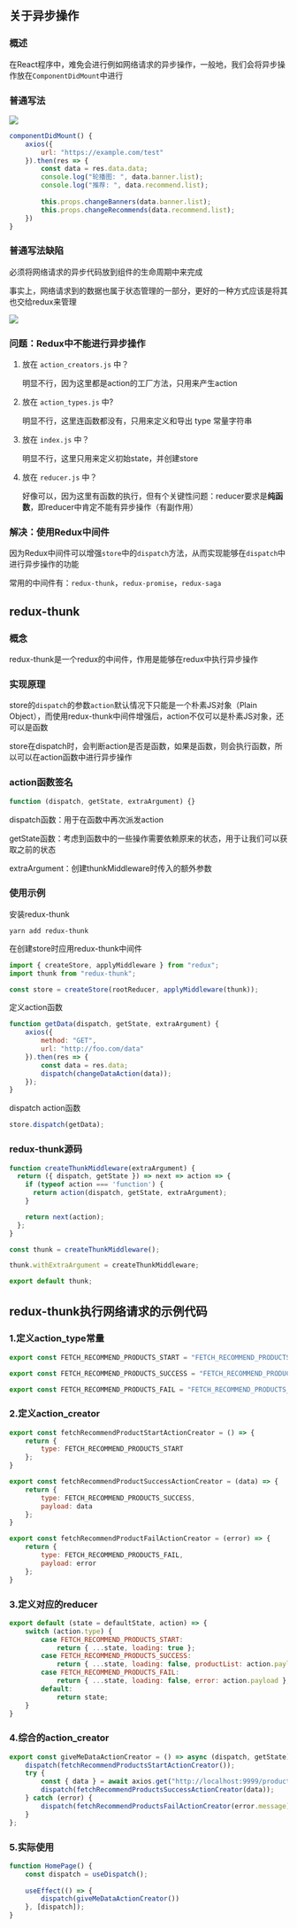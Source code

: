 ## 关于异步操作

### 概述

在React程序中，难免会进行例如网络请求的异步操作，一般地，我们会将异步操作放在`ComponentDidMount`中进行

### 普通写法

![](./images/image-20200805174357016.png)

```jsx
componentDidMount() {
    axios({
        url: "https://example.com/test"
    }).then(res => {
        const data = res.data.data;
        console.log("轮播图: ", data.banner.list);
        console.log("推荐: ", data.recommend.list);
        
        this.props.changeBanners(data.banner.list);
        this.props.changeRecommends(data.recommend.list);
    })
}
```

### 普通写法缺陷

必须将网络请求的异步代码放到组件的生命周期中来完成

事实上，网络请求到的数据也属于状态管理的一部分，更好的一种方式应该是将其也交给redux来管理

![](./images/image-20200805174512609.png)

### 问题：Redux中不能进行异步操作

1. 放在 `action_creators.js` 中？

   明显不行，因为这里都是action的工厂方法，只用来产生action

2. 放在 `action_types.js` 中?

   明显不行，这里连函数都没有，只用来定义和导出 type 常量字符串

3. 放在 `index.js` 中？

   明显不行，这里只用来定义初始state，并创建store

4. 放在 `reducer.js` 中？

   好像可以，因为这里有函数的执行，但有个关键性问题：reducer要求是**纯函数**，即reducer中肯定不能有异步操作（有副作用）

### 解决：使用Redux中间件

因为Redux中间件可以增强`store`中的`dispatch`方法，从而实现能够在`dispatch`中进行异步操作的功能

常用的中间件有：`redux-thunk`，`redux-promise`，`redux-saga`



## redux-thunk

### 概念

redux-thunk是一个redux的中间件，作用是能够在redux中执行异步操作

### 实现原理

store的`dispatch`的参数`action`默认情况下只能是一个朴素JS对象（Plain Object），而使用redux-thunk中间件增强后，action不仅可以是朴素JS对象，还可以是函数

store在dispatch时，会判断action是否是函数，如果是函数，则会执行函数，所以可以在action函数中进行异步操作

### action函数签名

```js
function (dispatch, getState, extraArgument) {}
```

dispatch函数：用于在函数中再次派发action

getState函数：考虑到函数中的一些操作需要依赖原来的状态，用于让我们可以获取之前的状态

extraArgument：创建thunkMiddleware时传入的额外参数

### 使用示例

安装redux-thunk

```shell
yarn add redux-thunk
```

在创建store时应用redux-thunk中间件

```js
import { createStore, applyMiddleware } from "redux";
import thunk from "redux-thunk";

const store = createStore(rootReducer, applyMiddleware(thunk));
```

定义action函数

```js
function getData(dispatch, getState, extraArgument) {
    axios({
        method: "GET",
        url: "http://foo.com/data"
    }).then(res => {
        const data = res.data;
        dispatch(changeDataAction(data));
    });
}
```

dispatch action函数

```js
store.dispatch(getData);
```

### redux-thunk源码

```js
function createThunkMiddleware(extraArgument) {
  return ({ dispatch, getState }) => next => action => {
    if (typeof action === 'function') {
      return action(dispatch, getState, extraArgument);
    }

    return next(action);
  };
}

const thunk = createThunkMiddleware();

thunk.withExtraArgument = createThunkMiddleware;

export default thunk;
```



## redux-thunk执行网络请求的示例代码

### 1.定义action_type常量

```js
export const FETCH_RECOMMEND_PRODUCTS_START = "FETCH_RECOMMEND_PRODUCTS_START";

export const FETCH_RECOMMEND_PRODUCTS_SUCCESS = "FETCH_RECOMMEND_PRODUCTS_SUCCESS";

export const FETCH_RECOMMEND_PRODUCTS_FAIL = "FETCH_RECOMMEND_PRODUCTS_FAIL";
```

### 2.定义action_creator

```js
export const fetchRecommendProductStartActionCreator = () => {
    return {
        type: FETCH_RECOMMEND_PRODUCTS_START
    };
}

export const fetchRecommendProductSuccessActionCreator = (data) => {
    return {
        type: FETCH_RECOMMEND_PRODUCTS_SUCCESS,
        payload: data
    };
}

export const fetchRecommendProductFailActionCreator = (error) => {
    return {
        type: FETCH_RECOMMEND_PRODUCTS_FAIL,
        payload: error
    };
}
```

### 3.定义对应的reducer

```js
export default (state = defaultState, action) => {
    switch (action.type) {
        case FETCH_RECOMMEND_PRODUCTS_START:
            return { ...state, loading: true };
        case FETCH_RECOMMEND_PRODUCTS_SUCCESS:
            return { ...state, loading: false, productList: action.payload };
        case FETCH_RECOMMEND_PRODUCTS_FAIL:
            return { ...state, loading: false, error: action.payload };
        default:
            return state;
    }
}
```

### 4.综合的action_creator

```js
export const giveMeDataActionCreator = () => async (dispatch, getState) => {
	dispatch(fetchRecommendProductsStartActionCreator());
	try {
		const { data } = await axios.get("http://localhost:9999/productCollections");
		dispatch(fetchRecommendProductsSuccessActionCreator(data));
	} catch (error) {
		dispatch(fetchRecommendProductsFailActionCreator(error.message));
	}
};
```

### 5.实际使用

```js
function HomePage() {
    const dispatch = useDispatch();
    
    useEffect(() => {
        dispatch(giveMeDataActionCreator())
    }, [dispatch]);
}
```


